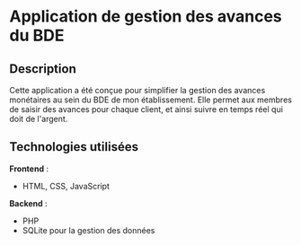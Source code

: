 # Application de gestion des avances du BDE

## Description

Cette application a été conçue pour simplifier la gestion des avances monétaires au sein du BDE de mon établissement. Elle permet aux membres de saisir des avances pour chaque client, et ainsi suivre en temps réel qui doit de l'argent.

## Technologies utilisées

**Frontend** :
- HTML, CSS, JavaScript

**Backend** :
- PHP
- SQLite pour la gestion des données